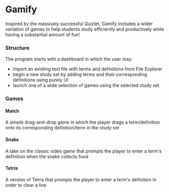 # Gamify
Inspired by the massively successful Quizlet, Gamify includes a wider variation of games to help students study efficiently and productively while having a substantial amount of fun!

### Structure
The program starts with a dashboard in which the user may:
 - import an existing text file with terms and definitions from File Explorer
 - begin a new study set by adding terms and their corresponding definitions using purely UI
 - launch one of a wide selection of games using the selected study set
 ### Games
 #### Match
 A simple drag-and-drop game in which the player drags a term/definition onto its corresponding definition/term in the study set
 #### Snake
 A take on the classic video game that prompts the player to enter a term's definition when the snake collects food
 #### Tetris
 A version of Tetris that prompts the player to enter a term's definition in order to clear a line
